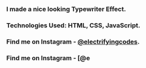 ### I made a nice looking Typewriter Effect.

### Technologies Used: HTML, CSS, JavaScript.

### Find me on Instagram - [@electrifyingcodes][Instagram].
### Find me on Instagram - [@e

[Instagram]: https://www.instagram.com/electrifyingcodes